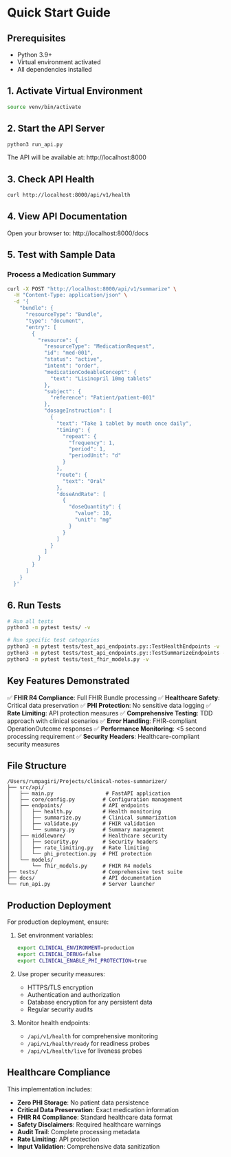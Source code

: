 # Quick Start Guide

## Prerequisites

- Python 3.9+
- Virtual environment activated
- All dependencies installed

## 1. Activate Virtual Environment

```bash
source venv/bin/activate
```

## 2. Start the API Server

```bash
python3 run_api.py
```

The API will be available at: http://localhost:8000

## 3. Check API Health

```bash
curl http://localhost:8000/api/v1/health
```

## 4. View API Documentation

Open your browser to: http://localhost:8000/docs

## 5. Test with Sample Data

### Process a Medication Summary

```bash
curl -X POST "http://localhost:8000/api/v1/summarize" \
  -H "Content-Type: application/json" \
  -d '{
    "bundle": {
      "resourceType": "Bundle",
      "type": "document",
      "entry": [
        {
          "resource": {
            "resourceType": "MedicationRequest",
            "id": "med-001",
            "status": "active",
            "intent": "order",
            "medicationCodeableConcept": {
              "text": "Lisinopril 10mg tablets"
            },
            "subject": {
              "reference": "Patient/patient-001"
            },
            "dosageInstruction": [
              {
                "text": "Take 1 tablet by mouth once daily",
                "timing": {
                  "repeat": {
                    "frequency": 1,
                    "period": 1,
                    "periodUnit": "d"
                  }
                },
                "route": {
                  "text": "Oral"
                },
                "doseAndRate": [
                  {
                    "doseQuantity": {
                      "value": 10,
                      "unit": "mg"
                    }
                  }
                ]
              }
            ]
          }
        }
      ]
    }
  }'
```

## 6. Run Tests

```bash
# Run all tests
python3 -m pytest tests/ -v

# Run specific test categories
python3 -m pytest tests/test_api_endpoints.py::TestHealthEndpoints -v
python3 -m pytest tests/test_api_endpoints.py::TestSummarizeEndpoints -v
python3 -m pytest tests/test_fhir_models.py -v
```

## Key Features Demonstrated

✅ **FHIR R4 Compliance**: Full FHIR Bundle processing
✅ **Healthcare Safety**: Critical data preservation
✅ **PHI Protection**: No sensitive data logging
✅ **Rate Limiting**: API protection measures
✅ **Comprehensive Testing**: TDD approach with clinical scenarios
✅ **Error Handling**: FHIR-compliant OperationOutcome responses
✅ **Performance Monitoring**: <5 second processing requirement
✅ **Security Headers**: Healthcare-compliant security measures

## File Structure

```
/Users/rumpagiri/Projects/clinical-notes-summarizer/
├── src/api/
│   ├── main.py                 # FastAPI application
│   ├── core/config.py         # Configuration management
│   ├── endpoints/             # API endpoints
│   │   ├── health.py          # Health monitoring
│   │   ├── summarize.py       # Clinical summarization
│   │   ├── validate.py        # FHIR validation
│   │   └── summary.py         # Summary management
│   ├── middleware/            # Healthcare security
│   │   ├── security.py        # Security headers
│   │   ├── rate_limiting.py   # Rate limiting
│   │   └── phi_protection.py  # PHI protection
│   └── models/
│       └── fhir_models.py     # FHIR R4 models
├── tests/                     # Comprehensive test suite
├── docs/                      # API documentation
└── run_api.py                 # Server launcher
```

## Production Deployment

For production deployment, ensure:

1. Set environment variables:
   ```bash
   export CLINICAL_ENVIRONMENT=production
   export CLINICAL_DEBUG=false
   export CLINICAL_ENABLE_PHI_PROTECTION=true
   ```

2. Use proper security measures:
   - HTTPS/TLS encryption
   - Authentication and authorization
   - Database encryption for any persistent data
   - Regular security audits

3. Monitor health endpoints:
   - `/api/v1/health` for comprehensive monitoring
   - `/api/v1/health/ready` for readiness probes
   - `/api/v1/health/live` for liveness probes

## Healthcare Compliance

This implementation includes:

- **Zero PHI Storage**: No patient data persistence
- **Critical Data Preservation**: Exact medication information
- **FHIR R4 Compliance**: Standard healthcare data format
- **Safety Disclaimers**: Required healthcare warnings
- **Audit Trail**: Complete processing metadata
- **Rate Limiting**: API protection
- **Input Validation**: Comprehensive data sanitization